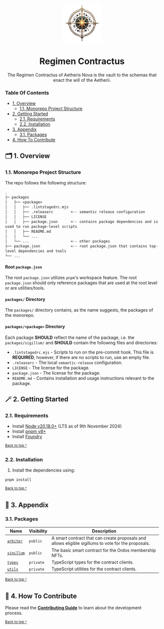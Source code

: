 <p align="center">
  <a href="https://kibis.is">
    <img alt="An ornate golden compass surrounded by orbs" src=".assets/aetheris_nova_emblem@128x128.png" style="padding-top: 15px" height="128" />
  </a>
</p>

<h1 align="center">
  Regimen Contractus
</h1>

<p align="center">
  The Regimen Contractus of Aetheris Nova is the vault to the schemas that enact the will of the Aetherii.
</p>

### Table Of Contents

* [1. Overview](#-1-overview)
  - [1.1. Monorepo Project Structure](#11-monorepo-project-structure)
* [2. Getting Started](#-2-getting-started)
  - [2.1. Requirements](#21-requirements)
  - [2.2. Installation](#22-installation)
* [3. Appendix](#-3-appendix)
  - [3.1. Packages](#31-packages)
* [4. How To Contribute](#-4-how-to-contribute)

## 🗂️ 1. Overview

### 1.1. Monorepo Project Structure

The repo follows the following structure:

```text
.
├─ packages
│   ├── <package>
│   │   ├── .lintstagedrc.mjs
│   │   ├── .releaserc        <-- semantic release configuration
│   │   ├── LICENSE
│   │   ├── package.json      <-- contains package dependencies and is used to run package-level scripts
│   │   ├── README.md
│   │   └── ...
│   └── ...                   <-- other packages
├── package.json              <-- root package.json that contains top-level dependencies and tools
└── ...
```

#### Root `package.json`

The root `package.json` utilizes `pnpm`'s workspace feature. The root `package.json` should only reference packages that are used at the root level or are utilities/tools.

#### `packages/` Directory

The `packages/` directory contains, as the name suggests, the packages of the monorepo.

#### `packages/<package>` Directory

Each package **SHOULD** reflect the name of the package, i.e. the `packages/sigillum/` and **SHOULD** contain the following files and directories:

* `.lintstagedrc.mjs` - Scripts to run on the pre-commit hook. This file is **REQUIRED**, however, if there are no scripts to run, use an empty file.
* `.releaserc` - The local `semantic-release` configuration.
* `LICENSE` - The license for the package.
* `package.json` - The license for the package.
* `README.md` - Contains installation and usage instructions relevant to the package.

## 🪄 2. Getting Started

### 2.1. Requirements

* Install [Node v20.18.0+](https://nodejs.org/en/) (LTS as of 9th November 2024)
* Install [pnpm v8+](https://pnpm.io/installation)
* Install [Foundry](https://book.getfoundry.sh/getting-started/installation)

<sup>[Back to top ^][table-of-contents]</sup>

### 2.2. Installation

1. Install the dependencies using:

```shell
pnpm install
```

<sup>[Back to top ^][table-of-contents]</sup>

## 📑 3. Appendix

### 3.1. Packages

| Name                                        | Visibility | Description                                                                                         |
|---------------------------------------------|------------|-----------------------------------------------------------------------------------------------------|
| [`arbiter`](./packages/arbiter/README.md)   | `public`   | A smart contract that can create proposals and allows eligible sigillums to vote for the proposals. |
| [`sigillum`](./packages/sigillum/README.md) | `public`   | The basic smart contract for the Ordos membership NFTs.                                             |
| [`types`](./packages/types/README.md)       | `private`  | TypeScript types for the contract clients.                                                          |
| [`utils`](./packages/utils/README.md)       | `private`  | TypeScript utilities for the contract clients.                                                      |

<sup>[Back to top ^][table-of-contents]</sup>

## 👏 4. How To Contribute

Please read the [**Contributing Guide**](./CONTRIBUTING.md) to learn about the development process.

<sup>[Back to top ^][table-of-contents]</sup>

<!-- links -->
[table-of-contents]: #table-of-contents

